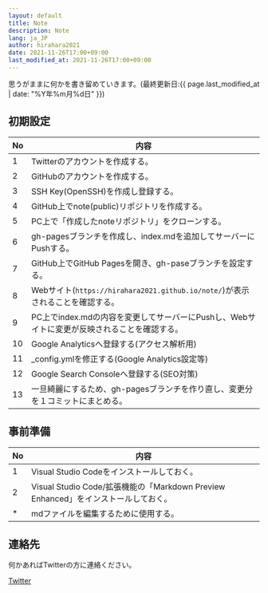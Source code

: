 ```yaml
---
layout: default
title: Note
description: Note
lang: ja_JP
author: hirahara2021
date: 2021-11-26T17:00+09:00
last_modified_at: 2021-11-26T17:00+09:00
---
```

<!-- Global site tag (gtag.js) - Google Analytics -->
<script async src="https://www.googletagmanager.com/gtag/js?id=G-TD28YG2FQ0"></script>
<script>
  window.dataLayer = window.dataLayer || [];
  function gtag(){dataLayer.push(arguments);}
  gtag('js', new Date());

  gtag('config', 'G-TD28YG2FQ0');
</script>

思うがままに何かを書き留めていきます。(最終更新日:{{ page.last_modified_at | date: "%Y年%m月%d日" }})

## 初期設定

|No|内容|
|--|--|
|1|Twitterのアカウントを作成する。|
|2|GitHubのアカウントを作成する。|
|3|SSH Key(OpenSSH)を作成し登録する。|
|4|GitHub上でnote(public)リポジトリを作成する。|
|5|PC上で「作成したnoteリポジトリ」をクローンする。|
|6|gh-pagesブランチを作成し、index.mdを追加してサーバーにPushする。|
|7|GitHub上でGitHub Pagesを開き、gh-paseブランチを設定する。|
|8|Webサイト(`https://hirahara2021.github.io/note/`)が表示されることを確認する。|
|9|PC上でindex.mdの内容を変更してサーバーにPushし、Webサイトに変更が反映されることを確認する。|
|10|Google Analyticsへ登録する(アクセス解析用)|
|11|_config.ymlを修正する(Google Analytics設定等)|
|12|Google Search Consoleへ登録する(SEO対策)|
|13|一旦綺麗にするため、gh-pagesブランチを作り直し、変更分を１コミットにまとめる。|

## 事前準備

|No|内容|
|--|--|
|1|Visual Studio Codeをインストールしておく。|
|2|Visual Studio Code/拡張機能の「Markdown Preview Enhanced」をインストールしておく。|
|*|mdファイルを編集するために使用する。|

## 連絡先

何かあればTwitterの方に連絡ください。

[Twitter](https://twitter.com/hirahara2021)
